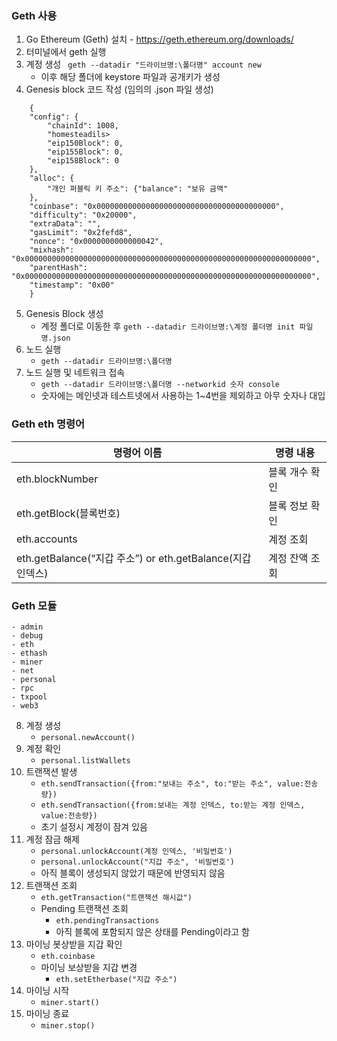 ### Geth 사용
1. Go Ethereum (Geth) 설치 - https://geth.ethereum.org/downloads/
2. 터미널에서 geth 실행
3. 계정 생성 
    ` geth --datadir "드라이브명:\폴더명" account new`
    - 이후 해당 폴더에 keystore 파일과 공개키가 생성
4. Genesis block 코드 작성 (임의의 .json 파일 생성)
```
    {
    "config": {
        "chainId": 1008,
        "homesteadils>
        "eip150Block": 0,
        "eip155Block": 0,
        "eip158Block": 0
    },
    "alloc": {
        "개인 퍼블릭 키 주소": {"balance": "보유 금액"
    },
    "coinbase": "0x0000000000000000000000000000000000000000",
    "difficulty": "0x20000",
    "extraData": "",
    "gasLimit": "0x2fefd8",
    "nonce": "0x0000000000000042",
    "mixhash":      "0x0000000000000000000000000000000000000000000000000000000000000000",
    "parentHash": "0x0000000000000000000000000000000000000000000000000000000000000000",
    "timestamp": "0x00"
    }
```
5. Genesis Block 생성
    - 계정 폴더로 이동한 후 `geth --datadir 드라이브명:\계정 폴더명 init 파일명.json`
6. 노드 실행
    - `geth --datadir 드라이브명:\폴더명`
7. 노드 실행 및 네트워크 접속
    - `geth --datadir 드라이브명:\폴더명 --networkid 숫자 console`
    - 숫자에는 메인넷과 테스트넷에서 사용하는 1~4번을 제외하고 아무 숫자나 대입

### Geth eth 명령어
| 명령어 이름 | 명령 내용 |
| ------ | ------ |
| eth.blockNumber | 블록 개수 확인 |
| eth.getBlock(블록번호) | 블록 정보 확인 |
| eth.accounts | 계정 조회 |
| eth.getBalance(“지갑 주소”) or eth.getBalance(지갑 인덱스) | 계정 잔액 조회 |

### Geth 모듈
    - admin
    - debug
    - eth
    - ethash
    - miner
    - net
    - personal
    - rpc
    - txpool
    - web3

8. 계정 생성
    - `personal.newAccount()`
9. 계정 확인
    - `personal.listWallets`
10. 트랜잭션 발생
    - `eth.sendTransaction({from:"보내는 주소", to:"받는 주소", value:전송량})`
    - `eth.sendTransaction({from:보내는 계정 인덱스, to:받는 계정 인덱스, value:전송량})`
    - 초기 설정시 계정이 잠겨 있음
11. 계정 잠금 해제
    - `personal.unlockAccount(계정 인덱스, '비밀번호')`
    - `personal.unlockAccount("지갑 주소", '비밀번호')`
    - 아직 블록이 생성되지 않았기 때문에 반영되지 않음
12. 트랜잭션 조회
    - `eth.getTransaction("트랜잭션 해시값")`
    - Pending 트랜잭션 조회
        - `eth.pendingTransactions`
        - 아직 블록에 포함되지 않은 상태를 Pending이라고 함
13. 마이닝 봇상받을 지갑 확인
    - `eth.coinbase`
    - 마이닝 보상받을 지갑 변경
        - `eth.setEtherbase("지갑 주소")`
14. 마이닝 시작
    - `miner.start()`
15. 마이닝 종료
    - `miner.stop()`
